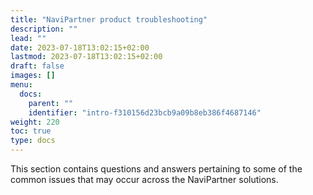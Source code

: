 ```yaml
---
title: "NaviPartner product troubleshooting"
description: ""
lead: ""
date: 2023-07-18T13:02:15+02:00
lastmod: 2023-07-18T13:02:15+02:00
draft: false
images: []
menu:
  docs:
    parent: ""
    identifier: "intro-f310156d23bcb9a09b8eb386f4687146"
weight: 220
toc: true
type: docs
---
```

This section contains questions and answers pertaining to some of the common issues that may occur across the NaviPartner solutions.
